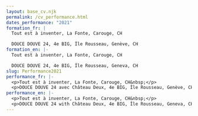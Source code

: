 ```yaml
---
layout: base_cv.njk
permalink: /cv_performance.html
dates_performance: "2021"
formation_fr: |
  Tout est à inventer, La Fonte, Carouge, CH

  DOUCE DOUVE 24, 4e BIG, Île Rousseau, Genève, CH
formation_en: |-
  Tout est à inventer, La Fonte, Carouge, CH

  DOUCE DOUVE 24, 4e BIG, Île Rousseau, Geneva, CH
slug: Performance2021
performance_fr: |-
  <p>Tout est à inventer, La Fonte, Carouge, CH&nbsp;</p>
  <p>DOUCE DOUVE 24 avec Château Deux, 4e BIG, Île Rousseau, Genève, CH</p>
performance_en: |-
  <p>Tout est à inventer, La Fonte, Carouge, CH&nbsp;</p>
  <p>DOUCE DOUVE 24 with Château Deux, 4e BIG, Île Rousseau, Geneva, CH</p>
---
```

